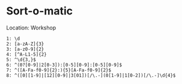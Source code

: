 # Sort-o-matic
Location: Workshop
```
1: \d
2: [a-zA-Z]{3}
3: [a-z0-9]{2}
4: [^A-L1-5]{2}
5: ^\d{3,}$
6: ^(0?[0-9]|2[0-3]):[0-5][0-9]:[0-5][0-9]$
7: ^([A-Fa-f0-9]{2}:){5}[A-Fa-f0-9]{2}$
8: ^([0][1-9]|[12][0-9]|3[01])[/\.-](0[1-9]|1[0-2])[/\.-]\d{4}$
```
<!--stackedit_data:
eyJoaXN0b3J5IjpbLTM2ODk3NzQ0Nl19
-->